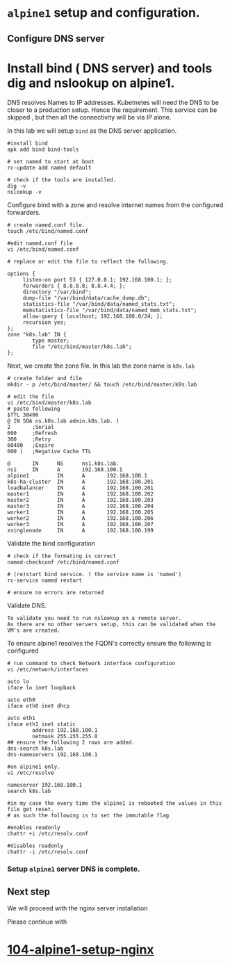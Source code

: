 # `alpine1` setup and configuration.

## Configure DNS server
# Install bind ( DNS server) and tools dig and nslookup on alpine1.
DNS resolves Names to IP addresses. Kubetnetes will need the DNS to be closer to a production setup. Hence the requirement. This service can be skipped , but then all the connectivity will be via IP alone.

In this lab we will setup `bind` as the DNS server application.

```
#install bind
apk add bind bind-tools

# set named to start at boot
rc-update add named default

# check if the tools are installed.
dig -v
nslookup -v
```

Configure bind with a zone and resolve internet names from the configured forwarders.
```
# create named.conf file.
touch /etc/bind/named.conf

#edit named.conf file 
vi /etc/bind/named.conf

# replace or edit the file to reflect the following.

options {
     listen-on port 53 { 127.0.0.1; 192.168.100.1; };
     forwarders { 8.8.8.8; 8.8.4.4; };
     directory "/var/bind";
     dump-file "/var/bind/data/cache_dump.db";
     statistics-file "/var/bind/data/named_stats.txt";
     memstatistics-file "/var/bind/data/named_mem_stats.txt";
     allow-query { localhost; 192.168.100.0/24; };
     recursion yes;
};
zone "k8s.lab" IN {
        type master;
        file "/etc/bind/master/k8s.lab";
};
```
Next, we create the zone file. In this lab the zone name  is `k8s.lab`

```
# create folder and file
mkdir - p /etc/bind/master/ && touch /etc/bind/master/k8s.lab

# edit the file 
vi /etc/bind/master/k8s.lab
# paste following 
$TTL 38400
@ IN SOA ns.k8s.lab admin.k8s.lab. (
2       ;Serial
600     ;Refresh
300     ;Retry
60480   ;Expire
600 )   ;Negative Cache TTL

@       IN      NS      ns1.k8s.lab.
ns1     IN      A       192.168.100.1
alpine1         IN      A       192.168.100.1
k8s-ha-cluster  IN      A       192.168.100.201
loadbalancer    IN      A       192.168.100.201
master1         IN      A       192.168.100.202
master2         IN      A       192.168.100.203
master3         IN      A       192.168.100.204
worker1         IN      A       192.168.100.205
worker2         IN      A       192.168.100.206
worker3         IN      A       192.168.100.207
xsinglenode     IN      A       192.168.100.199

```

Validate the bind configuration
```
# check if the formating is correct 
named-checkconf /etc/bind/named.conf

# (re)start bind service. ( the service name is 'named') 
rc-service named restart 

# ensure no errors are returned
```

Validate DNS.

```
To validate you need to run nslookup on a remote server. 
As there are no other servers setup, this can be validated when the VM's are created.

```
To ensure alpine1 resolves the FQDN's correctly ensure the following is configured 

```
# run command to check Network interface configuration
vi /etc/network/interfaces

auto lo
iface lo inet loopback

auto eth0
iface eth0 inet dhcp

auto eth1
iface eth1 inet static
        address 192.168.100.1
        netmask 255.255.255.0
## ensure the following 2 rows are added.
dns-search k8s.lab  
dns-nameservers 192.168.100.1 

```

```
#on alpine1 only.
vi /etc/resolve

nameserver 192.168.100.1
search k8s.lab

#in my case the every time the alpine1 is rebooted the values in this file get reset.
# as such the following is to set the immutable flag 

#enables readonly
chattr +i /etc/resolv.conf 

#disables readonly
chattr -i /etc/resolv.conf 

```
### Setup `alpine1` server DNS is complete.


## Next step

We will proceed with the nginx server installation 

Please continue with 
# [104-alpine1-setup-nginx](./104-alpine1-setup-nginx.md)

